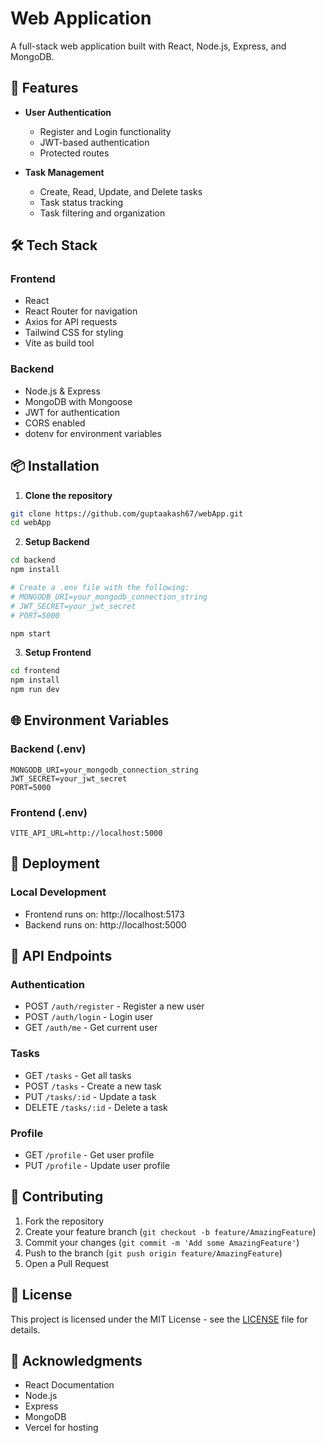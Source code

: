 # Web Application

A full-stack web application built with React, Node.js, Express, and MongoDB.

## 🚀 Features

- **User Authentication**
  - Register and Login functionality
  - JWT-based authentication
  - Protected routes

- **Task Management**
  - Create, Read, Update, and Delete tasks
  - Task status tracking
  - Task filtering and organization

## 🛠️ Tech Stack

### Frontend
- React
- React Router for navigation
- Axios for API requests
- Tailwind CSS for styling
- Vite as build tool

### Backend
- Node.js & Express
- MongoDB with Mongoose
- JWT for authentication
- CORS enabled
- dotenv for environment variables

## 📦 Installation

1. **Clone the repository**
```bash
git clone https://github.com/guptaakash67/webApp.git
cd webApp
```

2. **Setup Backend**
```bash
cd backend
npm install

# Create a .env file with the following:
# MONGODB_URI=your_mongodb_connection_string
# JWT_SECRET=your_jwt_secret
# PORT=5000

npm start
```

3. **Setup Frontend**
```bash
cd frontend
npm install
npm run dev
```

## 🌐 Environment Variables

### Backend (.env)
```
MONGODB_URI=your_mongodb_connection_string
JWT_SECRET=your_jwt_secret
PORT=5000
```

### Frontend (.env)
```
VITE_API_URL=http://localhost:5000
```

## 🚀 Deployment

### Local Development
- Frontend runs on: http://localhost:5173
- Backend runs on: http://localhost:5000

## 📝 API Endpoints

### Authentication
- POST `/auth/register` - Register a new user
- POST `/auth/login` - Login user
- GET `/auth/me` - Get current user

### Tasks
- GET `/tasks` - Get all tasks
- POST `/tasks` - Create a new task
- PUT `/tasks/:id` - Update a task
- DELETE `/tasks/:id` - Delete a task

### Profile
- GET `/profile` - Get user profile
- PUT `/profile` - Update user profile

## 👥 Contributing

1. Fork the repository
2. Create your feature branch (`git checkout -b feature/AmazingFeature`)
3. Commit your changes (`git commit -m 'Add some AmazingFeature'`)
4. Push to the branch (`git push origin feature/AmazingFeature`)
5. Open a Pull Request

## 📄 License

This project is licensed under the MIT License - see the [LICENSE](LICENSE) file for details.

## 🙏 Acknowledgments

- React Documentation
- Node.js
- Express
- MongoDB
- Vercel for hosting
